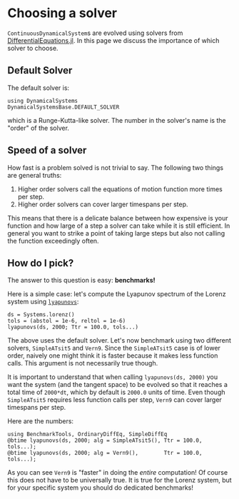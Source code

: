 # Choosing a solver

`ContinuousDynamicalSystem`s are evolved using solvers from [DifferentialEquations.jl](http://docs.juliadiffeq.org/latest/). In this page we discuss the importance of which solver to choose.

## Default Solver
The default solver is:
```@example solver
using DynamicalSystems
DynamicalSystemsBase.DEFAULT_SOLVER
```
which is a Runge-Kutta-like solver. The number in the solver's name is the "order" of the solver.

## Speed of a solver
How fast is a problem solved is not trivial to say. The following two things are general truths:

1. Higher order solvers call the equations of motion function more times per step.
2. Higher order solvers can cover larger timespans per step.

This means that there is a delicate balance between how expensive is your function and how large of a step a solver can take while it is still efficient. In general you want to strike a point of taking large steps but also not calling the function exceedingly often.

## How do I pick?
The answer to this question is easy: **benchmarks!**

Here is a simple case: let's compute the Lyapunov spectrum of the Lorenz system using [`lyapunovs`](@ref):
```@example solver
ds = Systems.lorenz()
tols = (abstol = 1e-6, reltol = 1e-6)
lyapunovs(ds, 2000; Ttr = 100.0, tols...)
```

The above uses the default solver. Let's now benchmark using two different solvers, `SimpleATsit5` and `Vern9`. Since the `SimpleATsit5` case is of lower order, naively one might think it is faster because it makes less function calls. This argument is not necessarily true though.

It is important to understand that when calling `lyapunovs(ds, 2000)` you want the system (and the tangent space) to be evolved so that it reaches a total time of `2000*dt`, which by default is `2000.0` units of time. Even though `SimpleATsit5` requires less function calls per step, `Vern9` can cover larger timespans per step.

Here are the numbers:
```@example solver
using BenchmarkTools, OrdinaryDiffEq, SimpleDiffEq
@btime lyapunovs(ds, 2000; alg = SimpleATsit5(), Ttr = 100.0, tols...);
@btime lyapunovs(ds, 2000; alg = Vern9(),        Ttr = 100.0, tols...);
```

As you can see `Vern9` is "faster" in doing the _entire_ computation! Of course this does not have to be universally true. It is true for the Lorenz system, but for your specific system you should do dedicated benchmarks!
